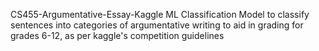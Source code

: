 CS455-Argumentative-Essay-Kaggle
ML Classification Model to classify sentences into categories of argumentative writing to aid in grading for grades 6-12, as per kaggle's competition guidelines

